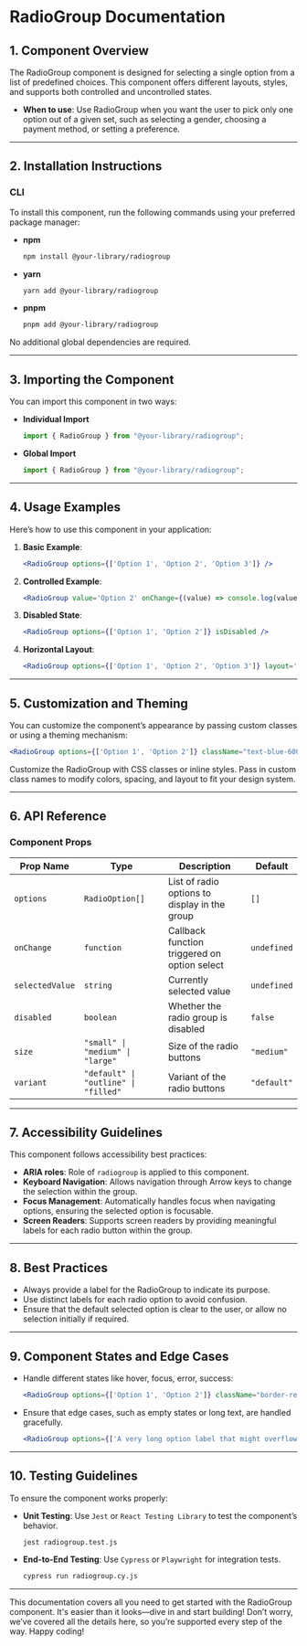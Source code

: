 # RadioGroup Documentation

## 1. Component Overview

The RadioGroup component is designed for selecting a single option from a list of predefined choices. This component offers different layouts, styles, and supports both controlled and uncontrolled states.

- **When to use**: Use RadioGroup when you want the user to pick only one option out of a given set, such as selecting a gender, choosing a payment method, or setting a preference.

---

## 2. Installation Instructions

### CLI

To install this component, run the following commands using your preferred package manager:

- **npm**

  ```bash
  npm install @your-library/radiogroup
  ```

- **yarn**

  ```bash
  yarn add @your-library/radiogroup
  ```

- **pnpm**

  ```bash
  pnpm add @your-library/radiogroup
  ```

No additional global dependencies are required.

---

## 3. Importing the Component

You can import this component in two ways:

- **Individual Import**

  ```javascript
  import { RadioGroup } from "@your-library/radiogroup";
  ```

- **Global Import**

  ```javascript
  import { RadioGroup } from "@your-library/radiogroup";
  ```

---

## 4. Usage Examples

Here’s how to use this component in your application:

1. **Basic Example**:

   ```jsx
   <RadioGroup options={['Option 1', 'Option 2', 'Option 3']} />
   ```

2. **Controlled Example**:

   ```jsx
   <RadioGroup value='Option 2' onChange={(value) => console.log(value)} options={['Option 1', 'Option 2', 'Option 3']} />
   ```

3. **Disabled State**:

   ```jsx
   <RadioGroup options={['Option 1', 'Option 2']} isDisabled />
   ```

4. **Horizontal Layout**:

   ```jsx
   <RadioGroup options={['Option 1', 'Option 2', 'Option 3']} layout='horizontal' />
   ```

---

## 5. Customization and Theming

You can customize the component’s appearance by passing custom classes or using a theming mechanism:

  ```jsx
  <RadioGroup options={['Option 1', 'Option 2']} className="text-blue-600" />
  ```

Customize the RadioGroup with CSS classes or inline styles. Pass in custom class names to modify colors, spacing, and layout to fit your design system.

---

## 6. API Reference

### Component Props

| Prop Name     | Type              | Description                                   | Default     |
| ------------- | ----------------- | --------------------------------------------- | ----------- |
| `options`     | `RadioOption[]`   | List of radio options to display in the group | `[]`        |
| `onChange`    | `function`        | Callback function triggered on option select  | `undefined` |
| `selectedValue` | `string`        | Currently selected value                      | `undefined` |
| `disabled`    | `boolean`         | Whether the radio group is disabled           | `false`     |
| `size`        | `"small" \| "medium" \| "large"` | Size of the radio buttons           | `"medium"`  |
| `variant`     | `"default" \| "outline" \| "filled"` | Variant of the radio buttons       | `"default"` |

---

## 7. Accessibility Guidelines

This component follows accessibility best practices:

- **ARIA roles**: Role of `radiogroup` is applied to this component.
- **Keyboard Navigation**: Allows navigation through Arrow keys to change the selection within the group.
- **Focus Management**: Automatically handles focus when navigating options, ensuring the selected option is focusable.
- **Screen Readers**: Supports screen readers by providing meaningful labels for each radio button within the group.

---

## 8. Best Practices

- Always provide a label for the RadioGroup to indicate its purpose.
- Use distinct labels for each radio option to avoid confusion.
- Ensure that the default selected option is clear to the user, or allow no selection initially if required.

---

## 9. Component States and Edge Cases

- Handle different states like hover, focus, error, success:

  ```jsx
  <RadioGroup options={['Option 1', 'Option 2']} className="border-red-500" error="Please select an option." />
  ```

- Ensure that edge cases, such as empty states or long text, are handled gracefully.

  ```jsx
  <RadioGroup options={['A very long option label that might overflow', 'Option 2']} />
  ```

---

## 10. Testing Guidelines

To ensure the component works properly:

- **Unit Testing**: Use `Jest` or `React Testing Library` to test the component’s behavior.

  ```bash
  jest radiogroup.test.js
  ```

- **End-to-End Testing**: Use `Cypress` or `Playwright` for integration tests.

  ```bash
  cypress run radiogroup.cy.js
  ```

---

This documentation covers all you need to get started with the RadioGroup component. It's easier than it looks—dive in and start building! Don’t worry, we’ve covered all the details here, so you’re supported every step of the way. Happy coding!